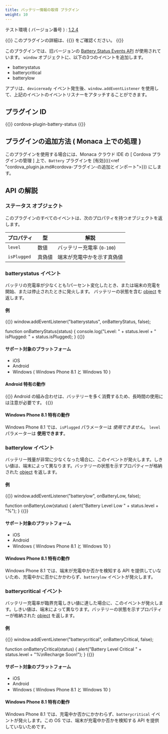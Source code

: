 ```yaml
---
title: バッテリー情報の取得 プラグイン
weight: 10
---
```


テスト環境 ( バージョン番号 ) : [1.2.4](https://github.com/apache/cordova-plugin-battery-status/releases/tag/1.2.4)

{{<note>}}
    このプラグインの詳細は、{{<link title="こちらの原文 ( GitHub )" href="https://github.com/apache/cordova-plugin-battery-status">}} をご確認ください。
{{</note>}}

このプラグインでは、旧バージョンの [Battery Status Events API](http://www.w3.org/TR/2011/WD-battery-status-20110915/) が使用されています。 `window` オブジェクトに、以下の3つのイベントを追加します。

-   batterystatus
-   batterycritical
-   batterylow

アプリは、`deviceready` イベント発生後、`window.addEventListener`
を使用して、上記のイベントのイベントリスナーをアタッチすることができます。

プラグイン ID
-------------

{{<highlight javascript>}}
cordova-plugin-battery-status
{{</highlight>}}

プラグインの追加方法 ( Monaca 上での処理 )
------------------------------------------

このプラグインを使用する場合には、Monaca クラウド IDE の [ Cordova プラグインの管理 ] 上で、`Battery` プラグインを
[有効]({{<ref "cordova_plugin.ja.md#cordova-プラグイン-の追加とインポート">}}) にします。

API の解説
----------

### ステータス オブジェクト

このプラグインのすべてのイベントは、次のプロパティを持つオブジェクトを返します。

プロパティ | 型 | 解説
-----|------|-------------
`level` | 数値 | バッテリー充電率 (`0-100`)
`isPlugged` | 真偽値 | 端末が充電中かを示す真偽値

### batterystatus イベント

バッテリの充電率が少なくとも1パーセント変化したとき、または端末の充電を開始、または停止されたときに発火します。
バッテリーの状態を含む [object](#ステータス-オブジェクト) を返します。

#### 例

{{<highlight javascript>}}
window.addEventListener("batterystatus", onBatteryStatus, false);

function onBatteryStatus(status) {
    console.log("Level: " + status.level + " isPlugged: " + status.isPlugged);
}
{{</highlight>}}

#### サポート対象のプラットフォーム

-   iOS
-   Android
-   Windows ( Windows Phone 8.1 と Windows 10 )

#### Android 特有の動作

{{<warning>}}
Android の組み合わせは、バッテリーを多く消費するため、長時間の使用には注意が必要です。
{{</warning>}}

#### Windows Phone 8.1 特有の動作

Windows Phone 8.1 では、`isPlugged` パラメーターは *使用できません*。
`level` パラメーターは **使用できます**。

### batterylow イベント

バッテリー残量が非常に少なくなった場合に、このイベントが発火します。しきい値は、端末によって異なります。バッテリーの状態を示すプロパティーが格納された [object](#ステータス-オブジェクト) を返します。

#### 例

{{<highlight javascript>}}
window.addEventListener("batterylow", onBatteryLow, false);

function onBatteryLow(status) {
    alert("Battery Level Low " + status.level + "%");
}
{{</highlight>}}

#### サポート対象のプラットフォーム

-   iOS
-   Android
-   Windows ( Windows Phone 8.1 と Windows 10 )

#### Windows Phone 8.1 特有の動作

Windows Phone 8.1 では、端末が充電中か否かを検知する API
を提供していないため、充電中かに否かにかかわらず、`batterylow`
イベントが発火します。

### batterycritical イベント

バッテリー充電率が臨界充電しきい値に達した場合に、このイベントが発火します。しきい値は、端末によって異なります。バッテリーの状態を示すプロパティーが格納された
[object](#ステータス-オブジェクト) を返します。

#### 例

{{<highlight javascript>}}
window.addEventListener("batterycritical", onBatteryCritical, false);

function onBatteryCritical(status) {
    alert("Battery Level Critical " + status.level + "%\nRecharge Soon!");
}
{{</highlight>}}

#### サポート対象のプラットフォーム

-   iOS
-   Android
-   Windows ( Windows Phone 8.1 と Windows 10 )

#### Windows Phone 8.1 特有の動作

Windows Phone 8.1 では、充電中か否かにかかわらず、`batterycritical`
イベントが発火します。この OS では、端末が充電中か否かを検知する API
を提供していないためです。
